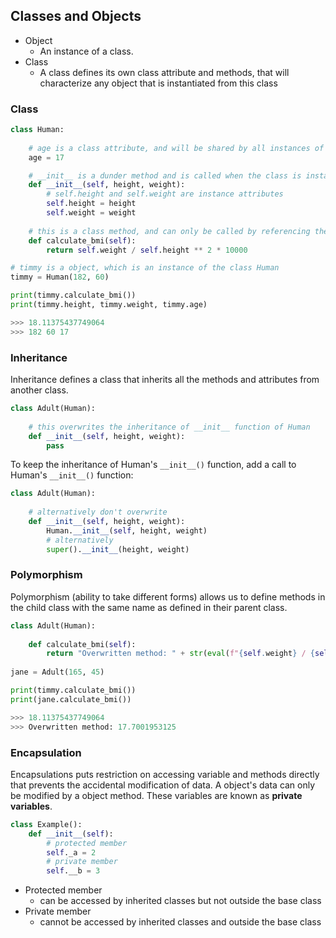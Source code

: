 ## Classes and Objects

- Object
  * An instance of a class.
- Class
  * A class defines its own class attribute and methods, that will characterize any object that is instantiated from this class



### Class

```python
class Human:
    
    # age is a class attribute, and will be shared by all instances of the class
    age = 17

    # __init__ is a dunder method and is called when the class is instantiated
    def __init__(self, height, weight):
        # self.height and self.weight are instance attributes
        self.height = height
        self.weight = weight
    
    # this is a class method, and can only be called by referencing the class
    def calculate_bmi(self):
        return self.weight / self.height ** 2 * 10000

# timmy is a object, which is an instance of the class Human
timmy = Human(182, 60)

print(timmy.calculate_bmi())
print(timmy.height, timmy.weight, timmy.age)

>>> 18.11375437749064
>>> 182 60 17
```



### Inheritance

Inheritance defines a class that inherits all the methods and attributes from another class.

```python
class Adult(Human):
    
    # this overwrites the inheritance of __init__ function of Human
    def __init__(self, height, weight):
        pass     
```

To keep the inheritance of Human's `__init__()` function, add a call to Human's `__init__()` function:

```python
class Adult(Human):
   
	# alternatively don't overwrite
    def __init__(self, height, weight):
        Human.__init__(self, height, weight)
        # alternatively
        super().__init__(height, weight)
```

### Polymorphism

Polymorphism (ability to take different forms) allows us to define methods in the child class with the same name as defined in their parent class.

```python
class Adult(Human):
    
    def calculate_bmi(self):
        return "Overwritten method: " + str(eval(f"{self.weight} / {self.height} ** 2 * 10000"))
    
jane = Adult(165, 45)
```

```python
print(timmy.calculate_bmi())
print(jane.calculate_bmi())

>>> 18.11375437749064
>>> Overwritten method: 17.7001953125
```

### Encapsulation

Encapsulations puts restriction on accessing variable and methods directly that prevents the accidental modification of data. A object's data can only be modified by a object method. These variables are known as **private variables**.

```python
class Example():
    def __init__(self):
        # protected member
        self._a = 2
        # private member
        self.__b = 3
```



- Protected member
  * can be accessed by inherited classes but not outside the base class
- Private member
  * cannot be accessed by inherited classes and outside the base class





